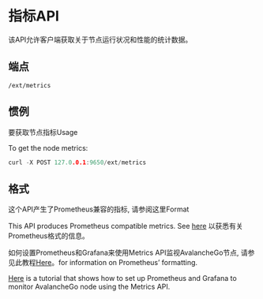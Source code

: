 # 指标API

该API允许客户端获取关于节点运行状况和性能的统计数据。

## 端点

```text
/ext/metrics
```

## 惯例

要获取节点指标Usage

To get the node metrics:

```cpp
curl -X POST 127.0.0.1:9650/ext/metrics
```

## 格式

这个API产生了Prometheus兼容的指标, 请参阅这里Format

This API produces Prometheus compatible metrics. See [here](https://github.com/prometheus/docs/blob/master/content/docs/instrumenting/exposition_formats.md) 以获悉有关Prometheus格式的信息。

如何设置Prometheus和Grafana来使用Metrics API监视AvalancheGo节点, 请参见此教程[Here](../tutorials/nodes-and-staking/setting-up-node-monitoring.md)。for information on Prometheus’ formatting.

[Here](../tutorials/nodes-and-staking/setting-up-node-monitoring.md) is a tutorial that shows how to set up Prometheus and Grafana to monitor AvalancheGo node using the Metrics API.

<!--stackedit_data:
eyJoaXN0b3J5IjpbLTEyNDg2MjY3MDcsLTE3OTMxNzEwMDMsLT
EyMzMyNTk3NzEsLTgzNDAxNDgxNSwtMTIzMzI1OTc3MSwtODM0
MDE0ODE1XX0=
-->